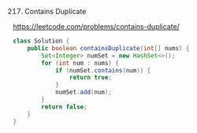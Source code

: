 217. Contains Duplicate

https://leetcode.com/problems/contains-duplicate/

```java
class Solution {
    public boolean containsDuplicate(int[] nums) {
        Set<Integer> numSet = new HashSet<>();
        for (int num : nums) {
            if (numSet.contains(num)) {
                return true;
            }
            numSet.add(num);
        }
        return false;
    }
}
```
